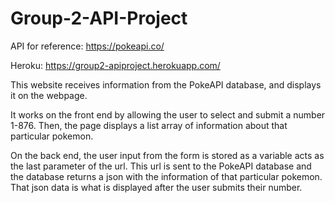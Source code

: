 # Group-2-API-Project

API for reference: https://pokeapi.co/

Heroku: https://group2-apiproject.herokuapp.com/

This website receives information from the PokeAPI database, and displays it on the webpage.

It works on the front end by allowing the user to select and submit a number 1-876.
Then, the page displays a list array of information about that particular pokemon.

On the back end, the user input from the form is stored as a variable acts as the last parameter of the url.
This url is sent to the PokeAPI database and the database returns a json with the information of that particular pokemon.
That json data is what is displayed after the user submits their number.



